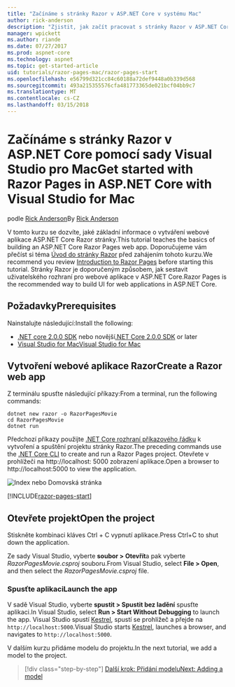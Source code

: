 ```yaml
---
title: "Začínáme s stránky Razor v ASP.NET Core v systému Mac"
author: rick-anderson
description: "Zjistit, jak začít pracovat s stránky Razor v ASP.NET Core pomocí sady Visual Studio for Mac."
manager: wpickett
ms.author: riande
ms.date: 07/27/2017
ms.prod: aspnet-core
ms.technology: aspnet
ms.topic: get-started-article
uid: tutorials/razor-pages-mac/razor-pages-start
ms.openlocfilehash: e56799d321cc84c60188a72def9448a0b339d568
ms.sourcegitcommit: 493a215355576cfa481773365de021bcf04bb9c7
ms.translationtype: MT
ms.contentlocale: cs-CZ
ms.lasthandoff: 03/15/2018
---
```

# <a name="get-started-with-razor-pages-in-aspnet-core-with-visual-studio-for-mac"></a><span data-ttu-id="c7b8f-103">Začínáme s stránky Razor v ASP.NET Core pomocí sady Visual Studio pro Mac</span><span class="sxs-lookup"><span data-stu-id="c7b8f-103">Get started with Razor Pages in ASP.NET Core with Visual Studio for Mac</span></span>

<span data-ttu-id="c7b8f-104">podle [Rick Anderson](https://twitter.com/RickAndMSFT)</span><span class="sxs-lookup"><span data-stu-id="c7b8f-104">By [Rick Anderson](https://twitter.com/RickAndMSFT)</span></span>

<span data-ttu-id="c7b8f-105">V tomto kurzu se dozvíte, jaké základní informace o vytváření webové aplikace ASP.NET Core Razor stránky.</span><span class="sxs-lookup"><span data-stu-id="c7b8f-105">This tutorial teaches the basics of building an ASP.NET Core Razor Pages web app.</span></span> <span data-ttu-id="c7b8f-106">Doporučujeme vám přečíst si téma [Úvod do stránky Razor](xref:mvc/razor-pages/index) před zahájením tohoto kurzu.</span><span class="sxs-lookup"><span data-stu-id="c7b8f-106">We recommend you review [Introduction to Razor Pages](xref:mvc/razor-pages/index) before starting this tutorial.</span></span> <span data-ttu-id="c7b8f-107">Stránky Razor je doporučeným způsobem, jak sestavit uživatelského rozhraní pro webové aplikace v ASP.NET Core.</span><span class="sxs-lookup"><span data-stu-id="c7b8f-107">Razor Pages is the recommended way to build UI for web applications in ASP.NET Core.</span></span>

## <a name="prerequisites"></a><span data-ttu-id="c7b8f-108">Požadavky</span><span class="sxs-lookup"><span data-stu-id="c7b8f-108">Prerequisites</span></span>

<span data-ttu-id="c7b8f-109">Nainstalujte následující:</span><span class="sxs-lookup"><span data-stu-id="c7b8f-109">Install the following:</span></span>

* <span data-ttu-id="c7b8f-110">[.NET core 2.0.0 SDK](https://www.microsoft.com/net/core) nebo novější</span><span class="sxs-lookup"><span data-stu-id="c7b8f-110">[.NET Core 2.0.0 SDK](https://www.microsoft.com/net/core) or later</span></span>
* [<span data-ttu-id="c7b8f-111">Visual Studio for Mac</span><span class="sxs-lookup"><span data-stu-id="c7b8f-111">Visual Studio for Mac</span></span>](https://www.visualstudio.com/vs/visual-studio-mac/)

## <a name="create-a-razor-web-app"></a><span data-ttu-id="c7b8f-112">Vytvoření webové aplikace Razor</span><span class="sxs-lookup"><span data-stu-id="c7b8f-112">Create a Razor web app</span></span>

<span data-ttu-id="c7b8f-113">Z terminálu spusťte následující příkazy:</span><span class="sxs-lookup"><span data-stu-id="c7b8f-113">From a terminal, run the following commands:</span></span>

```console
dotnet new razor -o RazorPagesMovie
cd RazorPagesMovie
dotnet run
```

<span data-ttu-id="c7b8f-114">Předchozí příkazy použijte [.NET Core rozhraní příkazového řádku](https://docs.microsoft.com/dotnet/core/tools/dotnet) k vytvoření a spuštění projektu stránky Razor.</span><span class="sxs-lookup"><span data-stu-id="c7b8f-114">The preceding commands use the [.NET Core CLI](https://docs.microsoft.com/dotnet/core/tools/dotnet) to create and run a Razor Pages project.</span></span> <span data-ttu-id="c7b8f-115">Otevřete v prohlížeči na http://localhost: 5000 zobrazení aplikace.</span><span class="sxs-lookup"><span data-stu-id="c7b8f-115">Open a browser to http://localhost:5000 to view the application.</span></span>

![Index nebo Domovská stránka](../razor-pages/razor-pages-start/_static/home.png)

[!INCLUDE[razor-pages-start](../../includes/RP/razor-pages-start.md)]

## <a name="open-the-project"></a><span data-ttu-id="c7b8f-117">Otevřete projekt</span><span class="sxs-lookup"><span data-stu-id="c7b8f-117">Open the project</span></span>

<span data-ttu-id="c7b8f-118">Stiskněte kombinaci kláves Ctrl + C vypnutí aplikace.</span><span class="sxs-lookup"><span data-stu-id="c7b8f-118">Press Ctrl+C to shut down the application.</span></span>

<span data-ttu-id="c7b8f-119">Ze sady Visual Studio, vyberte **soubor > Otevřít**a pak vyberte *RazorPagesMovie.csproj* souboru.</span><span class="sxs-lookup"><span data-stu-id="c7b8f-119">From Visual Studio, select **File > Open**, and then select the *RazorPagesMovie.csproj* file.</span></span>

### <a name="launch-the-app"></a><span data-ttu-id="c7b8f-120">Spusťte aplikaci</span><span class="sxs-lookup"><span data-stu-id="c7b8f-120">Launch the app</span></span>

<span data-ttu-id="c7b8f-121">V sadě Visual Studio, vyberte **spustit > Spustit bez ladění** spusťte aplikaci.</span><span class="sxs-lookup"><span data-stu-id="c7b8f-121">In Visual Studio, select **Run > Start Without Debugging** to launch the app.</span></span> <span data-ttu-id="c7b8f-122">Visual Studio spustí [Kestrel](xref:fundamentals/servers/kestrel), spustí se prohlížeč a přejde na `http://localhost:5000`.</span><span class="sxs-lookup"><span data-stu-id="c7b8f-122">Visual Studio starts [Kestrel](xref:fundamentals/servers/kestrel), launches a browser, and navigates to `http://localhost:5000`.</span></span>

<span data-ttu-id="c7b8f-123">V dalším kurzu přidáme modelu do projektu.</span><span class="sxs-lookup"><span data-stu-id="c7b8f-123">In the next tutorial, we add a model to the project.</span></span>

>[!div class="step-by-step"]
[<span data-ttu-id="c7b8f-124">Další krok: Přidání modelu</span><span class="sxs-lookup"><span data-stu-id="c7b8f-124">Next: Adding a model</span></span>](xref:tutorials/razor-pages-mac/model)
